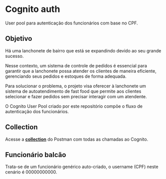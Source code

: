 # Cognito auth

User pool para autenticação dos funcionários com base no CPF.

## Objetivo

Há uma lanchonete de bairro que está se expandindo devido ao seu grande sucesso.

Nesse contexto, um sistema de controle de pedidos é essencial para garantir que a lanchonete possa atender os clientes
de maneira eficiente, gerenciando seus pedidos e estoques de forma adequada.

Para solucionar o problema, o projeto visa oferecer à lanchonete um sistema de autoatendimento de fast food que permite
aos clientes selecionar e fazer pedidos sem precisar interagir com um atendente.

O Cognito User Pool criado por este repositório compõe o fluxo de autenticação dos funcionários.

## Collection

Acesse a [**collection**](assets/autenticacao_funcionarios.postman_collection.json) do Postman com todas as chamadas ao Cognito.

## Funcionário balcão

Trata-se de um funcionário genérico auto-criado, o username (CPF) neste cenário é 00000000000.
